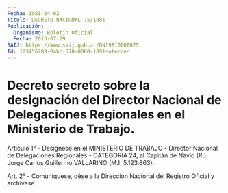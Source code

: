 ```yaml
---
Fecha: 1981-04-02
Título: DECRETO NACIONAL 75/1981
Publicación:
  Organismo: Boletín Oficial
  Fecha: 2013-07-29
SAIJ: https://www.saij.gob.ar/DN19810000075
Id: 123456789-0abc-570-0000-1891soterced
---
```

# Decreto secreto sobre la designación del Director Nacional de Delegaciones Regionales en el Ministerio de Trabajo.

<a id="1"></a>
Artículo 1° - Desígnese en el MINISTERIO DE TRABAJO - Director Nacional de Delegaciones Regionales - CATEGORIA 24, al Capitán de Navío (R.) Jorge Carlos Guillermo VALLARINO (M.I. 5.123.863).

<a id="2"></a>
Art. 2° - Comuníquese, dése a la Dirección Nacional del Registro Oficial y archívese.